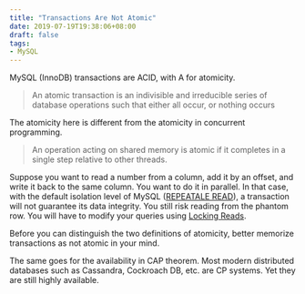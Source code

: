 ```yaml
---
title: "Transactions Are Not Atomic"
date: 2019-07-19T19:38:06+08:00
draft: false
tags:
- MySQL
---
```


MySQL (InnoDB) transactions are ACID, with A for atomicity.

> An atomic transaction is an indivisible and irreducible series of database operations such that either all occur, or nothing occurs

The atomicity here is different from the atomicity in concurrent programming. 

> An operation acting on shared memory is atomic if it completes in a single step relative to other threads. 

Suppose you want to read a number from a column, add it by an offset, and write it back to the same column. You want to do it in parallel. In that case, with the default isolation level of MySQL ([REPEATALE READ](https://dev.mysql.com/doc/refman/8.0/en/innodb-transaction-isolation-levels.html#isolevel_repeatable-read)), a transaction will not guarantee its data integrity. You still risk reading from the phantom row. You will have to modify your queries using [Locking Reads](https://dev.mysql.com/doc/refman/8.0/en/innodb-locking-reads.html).

Before you can distinguish the two definitions of atomicity, better memorize transactions as not atomic in your mind.

The same goes for the availability in CAP theorem. Most modern distributed databases such as Cassandra, Cockroach DB, etc. are CP systems. Yet they are still highly available.


